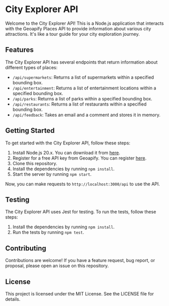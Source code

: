 # City Explorer API

Welcome to the City Explorer API! This is a Node.js application that interacts with the Geoapify Places API to provide information about various city attractions. It's like a tour guide for your city exploration journey.

## Features

The City Explorer API has several endpoints that return information about different types of places:

- `/api/supermarkets`: Returns a list of supermarkets within a specified bounding box.
- `/api/entertainment`: Returns a list of entertainment locations within a specified bounding box.
- `/api/parks`: Returns a list of parks within a specified bounding box.
- `/api/restaurants`: Returns a list of restaurants within a specified bounding box.
- `/api/feedback`: Takes an email and a comment and stores it in memory.

## Getting Started

To get started with the City Explorer API, follow these steps:

1. Install Node.js 20.x. You can download it from [here](https://nodejs.org).
2. Register for a free API key from Geoapify. You can register [here](https://myprojects.geoapify.com/login).
3. Clone this repository.
4. Install the dependencies by running `npm install`.
5. Start the server by running `npm start`.

Now, you can make requests to `http://localhost:3000/api` to use the API.

## Testing

The City Explorer API uses Jest for testing. To run the tests, follow these steps:

1. Install the dependencies by running `npm install`.
2. Run the tests by running `npm test`.

## Contributing

Contributions are welcome! If you have a feature request, bug report, or proposal, please open an issue on this repository.

## License

This project is licensed under the MIT License. See the LICENSE file for details.